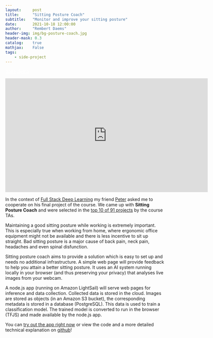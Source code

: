 ```yaml
---
layout:     post
title:      "Sitting Posture Coach"
subtitle:   "Monitor and improve your sitting posture"
date:       2021-10-18 12:00:00
author:     "Rembert Daems"
header-img: img/bg-posture-coach.jpg
header-mask: 0.3
catalog:    true
mathjax:    False
tags:
    - side-project
---
```


<a href="https://github.com/pderoovere/sitting-posture-coach" class="btn btn-primary" style="color: white" role="button">code</a>
<a href="/sitting-posture-coach/" class="btn btn-primary" style="color: white" role="button">demo</a>

<iframe src="https://player.vimeo.com/video/549610959?h=af4564a9ca" width="640" height="360" frameborder="0" allow="autoplay; fullscreen; picture-in-picture" allowfullscreen></iframe>


In the context of [Full Stack Deep Learning](https://fullstackdeeplearning.com/) my friend [Peter](https://twitter.com/peterderoovere) asked me to cooperate on his final project of the course. We came up with **Sitting Posture Coach** and were selected in the [top 10 of 91 projects](https://fullstackdeeplearning.com/spring2021/projects/) by the course TAs.

Maintaining a good sitting posture while working is extremely important. This is especially true when working from home, where ergonomic office equipment might not be available and there is less incentive to sit up straight. Bad sitting posture is a major cause of back pain, neck pain, headaches and even spinal disfunction.

Sitting posture coach aims to provide a solution which is easy to set up and needs no additional infrastructure. A simple web page will provide feedback to help you attain a better sitting posture. It uses an AI system running locally in your browser (and thus preserving your privacy) that analyses live images from your webcam.

A node.js app (running on Amazon LightSail) will serve web pages for inference and data collection. Collected data is stored in the cloud. Images are stored as objects (in an Amazon S3 bucket), the corresponding metadata is stored in a database (PostgreSQL). This data is used to train a classification model. The trained model is converted to run in the browser (TFJS) and made available by the node.js app.

You can [try out the app right now](/sitting-posture-coach/) or view the code and a more detailed technical explanation on [github](https://github.com/pderoovere/sitting-posture-coach)!
